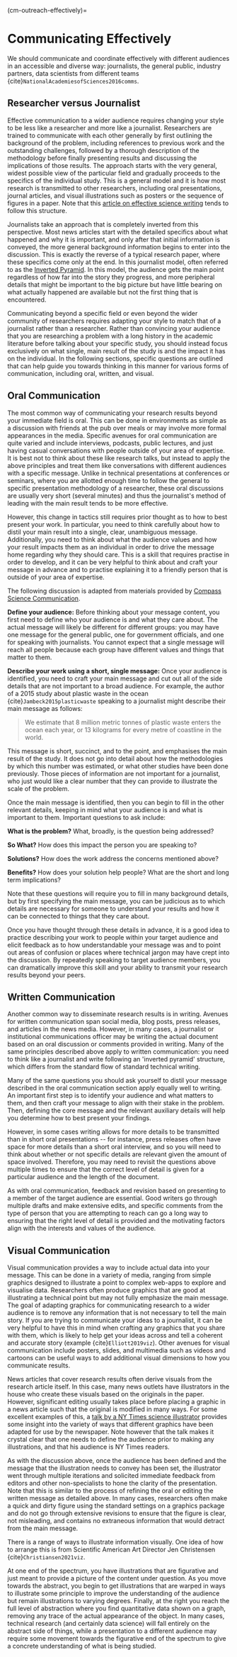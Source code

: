 (cm-outreach-effectively)=
# Communicating Effectively

We should communicate and coordinate effectively with different audiences in an accessible and diverse way: journalists, the general public, industry partners, data scientists from different teams {cite}`NationalAcademiesofSciences2016comms`.

## Researcher versus Journalist

Effective communication to a wider audience requires changing your style to be less like a researcher and more like a journalist.
Researchers are trained to communicate with each other generally by first outlining the background of the problem, including references to previous work and the outstanding challenges, followed by a thorough description of the methodology before finally presenting results and discussing the implications of those results.
The approach starts with the very general, widest possible view of the particular field and gradually proceeds to the specifics of the individual study.
This is a general model and it is how most research is transmitted to other researchers, including oral presentations, journal articles, and visual illustrations such as posters or the sequence of figures in a paper.
Note that this [article on effective science writing](https://www.ncbi.nlm.nih.gov/pmc/articles/PMC3009394/) tends to follow this structure.

Journalists take an approach that is completely inverted from this perspective.
Most news articles start with the detailed specifics about what happened and why it is important, and only after that initial information is conveyed, the more general background information begins to enter into the discussion.
This is exactly the reverse of a typical research paper, where these specifics come only at the end. In this journalist model, often referred to as the [Inverted Pyramid](https://en.wikipedia.org/wiki/Inverted_pyramid_(journalism)).
In this model, the audience gets the main point regardless of how far into the story they progress, and more peripheral details that might be important to the big picture but have little bearing on what actually happened are available but not the first thing that is encountered.

Communicating beyond a specific field or even beyond the wider community of researchers requires adapting your style to match that of a journalist rather than a researcher.
Rather than convincing your audience that you are researching a problem with a long history in the academic literature before talking about your specific study, you should instead focus exclusively on what single, main result of the study is and the impact it has on the individual.
In the following sections, specific questions are outlined that can help guide you towards thinking in this manner for various forms of communication, including oral, written, and visual.

## Oral Communication

The most common way of communicating your research results beyond your immediate field is oral. This can be done in environments as simple as a discussion with friends at the pub over meals or may involve more formal appearances in the media.
Specific avenues for oral communication are quite varied and include interviews, podcasts, public lectures, and just having casual conversations with people outside of your area of expertise.
It is best not to think about these like research talks, but instead to apply the above principles and treat them like conversations with different audiences with a specific message.
Unlike in technical presentations at conferences or seminars, where you are allotted enough time to follow the general to specific presentation methodology of a researcher, these oral discussions are usually very short (several minutes) and thus the journalist's method of leading with the main result tends to be more effective.

However, this change in tactics still requires prior thought as to how to best present your work. In particular, you need to think carefully about how to distil your main result into a single, clear, unambiguous message.
Additionally, you need to think about what the audience values and how your result impacts them as an individual in order to drive the message home regarding why they should care.
This is a skill that requires practise in order to develop, and it can be very helpful to think about and craft your message in advance and to practise explaining it to a friendly person that is outside of your area of expertise.

<!-- TP: The following section should be included in Presenting Results rather than this section. Can link to it. TP is happy to incorporate this if all agree. -->

The following discussion is adapted from materials provided by [Compass Science Communication](https://www.compassscicomm.org/message-box-online).

**Define your audience:** Before thinking about your message content, you first need to define who your audience is and what they care about. The actual message will likely be different for different groups: you may have one message for the general public, one for government officials, and one for speaking with journalists.
You cannot expect that a single message will reach all people because each group have different values and things that matter to them.

**Describe your work using a short, single message:** Once your audience is identified, you need to craft your main message and cut out all of the side details that are not important to a broad audience.
For example, the author of a 2015 study about plastic waste in the ocean {cite}`Jambeck2015plasticwaste` speaking to a journalist might describe their main message as follows:

> We estimate that 8 million metric tonnes of plastic waste enters the ocean each year, or 13 kilograms for every metre of coastline in the world.

This message is short, succinct, and to the point, and emphasises the main result of the study. It does not go into detail about how the methodologies by which this number was estimated, or what other studies have been done previously.
Those pieces of information are not important for a journalist, who just would like a clear number that they can provide to illustrate the scale of the problem.

Once the main message is identified, then you can begin to fill in the other relevant details, keeping in mind what your audience is and what is important to them. Important questions to ask include:

**What is the problem?** What, broadly, is the question being addressed?

**So What?** How does this impact the person you are speaking to?

**Solutions?** How does the work address the concerns mentioned above?

**Benefits?** How does your solution help people? What are the short and long term implications?

Note that these questions will require you to fill in many background details, but by first specifying the main message, you can be judicious as to which details are necessary for someone to understand your results and how it can be connected to things that they care about.

Once you have thought through these details in advance, it is a good idea to practice describing your work to people within your target audience and elicit feedback as to how understandable your message was and to point out areas of confusion or places where technical jargon may have crept into the discussion.
By repeatedly speaking to target audience members, you can dramatically improve this skill and your ability to transmit your research results beyond your peers.

## Written Communication

Another common way to disseminate research results is in writing.
Avenues for written communication span social media, blog posts, press releases, and articles in the news media.
However, in many cases, a journalist or institutional communications officer may be writing the actual document based on an oral discussion or comments provided in writing.
Many of the same principles described above apply to written communication: you need to think like a journalist and write following an 'inverted pyramid' structure, which differs from the standard flow of standard technical writing.

Many of the same questions you should ask yourself to distil your message described in the oral communication section apply equally well to writing.
An important first step is to identify your audience and what matters to them, and then craft your message to align with their stake in the problem. Then, defining the core message and the relevant auxiliary details will help you determine how to best present your findings.

However, in some cases writing allows for more details to be transmitted than in short oral presentations -- for instance, press releases often have space for more details than a short oral interview, and so you will need to think about whether or not specific details are relevant given the amount of space involved.
Therefore, you may need to revisit the questions above multiple times to ensure that the correct level of detail is given for a particular audience and the length of the document.

As with oral communication, feedback and revision based on presenting to a member of the target audience are essential.
Good writers go through multiple drafts and make extensive edits, and specific comments from the type of person that you are attempting to reach can go a long way to ensuring that the right level of detail is provided and the motivating factors align with the interests and values of the audience.

## Visual Communication

Visual communication provides a way to include actual data into your message.
This can be done in a variety of media, ranging from simple graphics designed to illustrate a point to complex web-apps to explore and visualise data.
Researchers often produce graphics that are good at illustrating a technical point but may not fully emphasize the main message. The goal of adapting graphics for communicating research to a wider audience is to remove any information that is not necessary to tell the main story.
If you are trying to communicate your ideas to a journalist, it can be very helpful to have this in mind when crafting any graphics that you share with them, which is likely to help get your ideas across and tell a coherent and accurate story (example {cite}`Elliott2019viz`).
Other avenues for visual communication include posters, slides, and multimedia such as videos and cartoons can be useful ways to add additional visual dimensions to how you communicate results.

News articles that cover research results often derive visuals from the research article itself.
In this case, many news outlets have illustrators in the house who create these visuals based on the originals in the paper.
However, significant editing usually takes place before placing a graphic in a news article such that the original is modified in many ways.
For some excellent examples of this, a [talk by a NY Times science illustrator](http://style.org/ku/) provides some insight into the variety of ways that different graphics have been adapted for use by the newspaper.
Note however that the talk makes it crystal clear that one needs to define the audience prior to making any illustrations, and that his audience is NY Times readers.

As with the discussion above, once the audience has been defined and the message that the illustration needs to convey has been set, the illustrator went through multiple iterations and solicited immediate feedback from editors and other non-specialists to hone the clarity of the presentation.
Note that this is similar to the process of refining the oral or editing the written message as detailed above.
In many cases, researchers often make a quick and dirty figure using the standard settings on a graphics package and do not go through extensive revisions to ensure that the figure is clear, not misleading, and contains no extraneous information that would detract from the main message.

There is a range of ways to illustrate information visually.
One idea of how to arrange this is from Scientific American Art Director Jen Christensen {cite}`Christiansen2021viz`.

At one end of the spectrum, you have illustrations that are figurative and just meant to provide a picture of the content under question.
As you move towards the abstract, you begin to get illustrations that are warped in ways to illustrate some principle to improve the understanding of the audience but remain illustrations to varying degrees.
Finally, at the right you reach the full level of abstraction where you find quantitative data shown on a graph, removing any trace of the actual appearance of the object.
In many cases, technical research (and certainly data science) will fall entirely on the abstract side of things, while a presentation to a different audience may require some movement towards the figurative end of the spectrum to give a concrete understanding of what is being studied.
